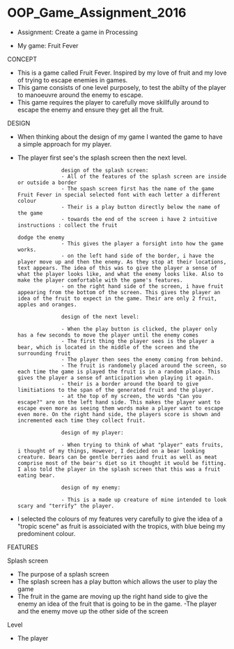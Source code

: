 # OOP_Game_Assignment_2016

* Assignment: Create a game in Processing

* My game: Fruit Fever

CONCEPT

- This is a game called Fruit Fever. Inspired by my love of fruit and my love of trying to escape enemies in games.
- This game consists of one level purposely, to test the abilty of the player to manoeuvre around the enemy to escape. 
- This game requires the player to carefully move skillfully around to escape the enemy and ensure they get all the fruit. 


DESIGN

- When thinking about the design of my game I wanted the game to have a simple approach for my player. 
- The player first see's the splash screen then the next level.
					
					design of the splash screen:
					- All of the features of the splash screen are inside or outside a border
					- The spash screen first has the name of the game Fruit Fever in special selected font with each letter a different colour
					- Their is a play button directly below the name of the game
					- towards the end of the screen i have 2 intuitive instructions : collect the fruit
																					  dodge the enemy 
					- This gives the player a forsight into how the game works.
					- on the left hand side of the border, i have the player move up and then the enemy. As they stop at their locations, text appears. The idea of this was to give the player a sense of what the player looks like, and what the enemy looks like. Also to make the player comfortable with the game's features. 
					- on the right hand side of the screen, i have fruit appearing from the bottom of the screen. This gives the player an idea of the fruit to expect in the game. Their are only 2 fruit, apples and oranges.

					design of the next level:

					- When the play button is clicked, the player only has a few seconds to move the player until the enemy comes
					- The first thing the player sees is the player a bear, which is located in the middle of the screen and the surrounding fruit
					- The player then sees the enemy coming from behind. 
					- The fruit is randomely placed around the screen, so each time the game is played the fruit is in a random place. This gives the player a sense of anticipation when playing it again.
					- their is a border around the board to give limitiations to the span of the generated fruit and the player. 
					- at the top of my screen, the words "Can you escape?" are on the left hand side. This makes the player want to escape even more as seeing them words make a player want to escape even more. On the right hand side, the players score is shown and incremented each time they collect fruit. 

					design of my player:

					- When trying to think of what "player" eats fruits, i thought of my things, However, I decided on a bear looking creature. Bears can be gentle berries aand fruit as well as meat comprise most of the bear's diet so it thought it would be fitting. I also told the player in the splash screen that this was a fruit eating bear.

					design of my enemy:

					- This is a made up creature of mine intended to look scary and "terrify" the player. 
- I selected the colours of my features very carefully to give the idea of a "tropic scene" as fruit is assoiciated with the tropics, with blue being my predominent colour.


FEATURES

Splash screen
- The purpose of a splash screen 
- The splash screen has a play button which allows the user to play the game 
- The fruit in the game are moving up the right hand side to give the enemy an idea of the fruit that is going to be in the game.
-The player and the enemy move up the other side of the screen 

Level
- The player 




